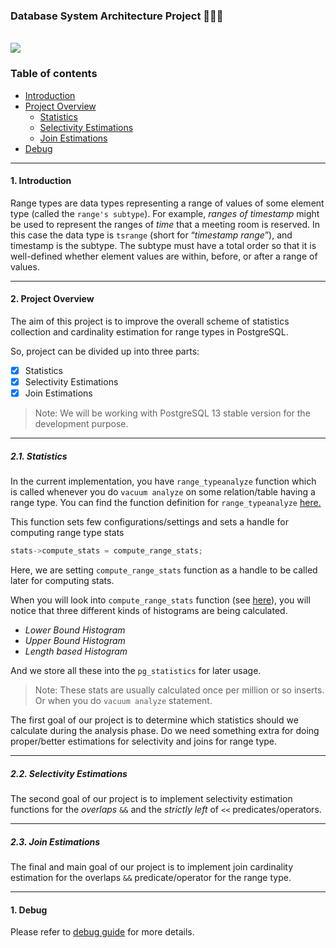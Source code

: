 ### Database System Architecture Project 👨🏻‍💻

</br>

<div>
  <a href="https://open.vscode.dev/mohammadzainabbas/database-system-architecture-project" target="_blank" style="cursor: pointer;"> 
    <img src="https://open.vscode.dev/badges/open-in-vscode.svg" style="cursor: pointer;"/>
  </a>
</div>

### Table of contents

- [Introduction](#introduction)
- [Project Overview](#project-overview)
  * [Statistics](#statistics)
  * [Selectivity Estimations](#selectivity-estimations)
  * [Join Estimations](#join-estimations)
- [Debug](#debug)

---

<a id="introduction" />

#### 1. Introduction

Range types are data types representing a range of values of some element type (called the `range's subtype`). For example, _ranges of timestamp_ might be used to represent the ranges of _time_ that a meeting room is reserved. In this case the data type is `tsrange` (short for “_timestamp range_”), and timestamp is the subtype. The subtype must have a total order so that it is well-defined whether element values are within, before, or after a range of values.

---

<a id="project-overview" />

#### 2. Project Overview

The aim of this project is to improve the overall scheme of statistics collection and cardinality estimation for range types in PostgreSQL.

So, project can be divided up into three parts:

- [x] Statistics
- [x] Selectivity Estimations
- [x] Join Estimations

> Note: We will be working with PostgreSQL 13 stable version for the development purpose.

---

<a id="statistics" />

##### 2.1. Statistics

In the current implementation, you have `range_typeanalyze` function which is called whenever you do `vacuum analyze` on some relation/table having a range type. You can find the function definition for `range_typeanalyze` [here.](https://github.com/postgres/postgres/blob/f76fd05bae047103cb36ef5fb82137c8995142c1/src/backend/utils/adt/rangetypes_typanalyze.c?_pjax=%23js-repo-pjax-container%2C%20div%5Bitemtype%3D%22http%3A%2F%2Fschema.org%2FSoftwareSourceCode%22%5D%20main%2C%20%5Bdata-pjax-container%5D#L43)


This function sets few configurations/settings and sets a handle for computing range type stats

```cpp
stats->compute_stats = compute_range_stats;
```

Here, we are setting `compute_range_stats` function as a handle to be called later for computing stats.

When you will look into `compute_range_stats` function (see [here](https://github.com/postgres/postgres/blob/f76fd05bae047103cb36ef5fb82137c8995142c1/src/backend/utils/adt/rangetypes_typanalyze.c?_pjax=%23js-repo-pjax-container%2C%20div%5Bitemtype%3D%22http%3A%2F%2Fschema.org%2FSoftwareSourceCode%22%5D%20main%2C%20%5Bdata-pjax-container%5D#L97)), you will notice that three different kinds of histograms are being calculated.

- _Lower Bound Histogram_
- _Upper Bound Histogram_
- _Length based Histogram_

And we store all these into the `pg_statistics` for later usage.

> Note: These stats are usually calculated once per million or so inserts. Or when you do `vacuum analyze` statement.

The first goal of our project is to determine which statistics should we calculate during the analysis phase. Do we need something extra for doing proper/better estimations for selectivity and joins for range type. 

---

<a id="selectivity-estimations" />

##### 2.2. Selectivity Estimations

The second goal of our project is to implement selectivity estimation functions for the _overlaps_ `&&` and the _strictly left_ of `<<` predicates/operators.

---

<a id="join-estimations" />

##### 2.3. Join Estimations

The final and main goal of our project is to implement join cardinality estimation for the overlaps `&&` predicate/operator for the range type.

---

<a id="debug" />

#### 1. Debug

Please refer to [debug guide](https://github.com/mohammadzainabbas/database-system-architecture-project/blob/main/docs/DEBUG.md) for more details.